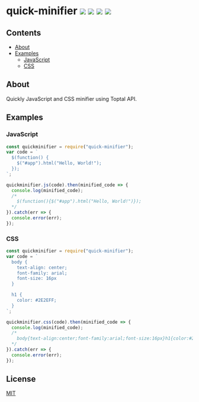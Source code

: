 # quick-minifier <img src="https://badgen.net/npm/v/quick-minifier"/> <img src="https://badgen.net/npm/license/quick-minifier"/> <img src="https://badgen.net/npm/node/quick-minifier"/> <img src="https://badgen.net/npm/dt/quick-minifier"/>

## Contents

  * [About](#about)
  * [Examples](#examples)
    * [JavaScript](#javascript)
    * [CSS](#css)

## About

Quickly JavaScript and CSS minifier using Toptal API.

## Examples

### JavaScript

```js
const quickminifier = require("quick-minifier");
var code = `
  $(function() {
    $("#app").html("Hello, World!");
  });
`;

quickminifier.js(code).then(minified_code => {
  console.log(minified_code);
  /*
    $(function(){$("#app").html("Hello, World!")});
  */
}).catch(err => {
  console.error(err);
});
```

### CSS

```js
const quickminifier = require("quick-minifier");
var code = `
  body {
    text-align: center;
    font-family: arial;
    font-size: 16px
  }

  h1 {
    color: #2E2EFF;
  }
`;

quickminifier.css(code).then(minified_code => {
  console.log(minified_code);
  /*
    body{text-align:center;font-family:arial;font-size:16px}h1{color:#2e2eff}
  */
}).catch(err => {
  console.error(err);
});
```

## License

[MIT](LICENSE.md)